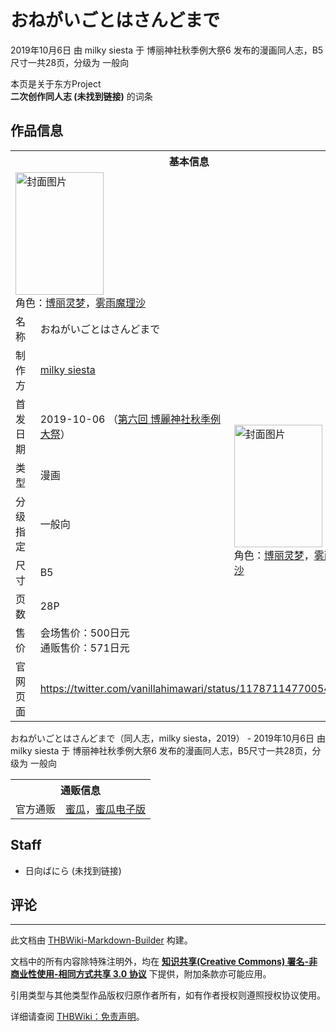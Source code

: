 # おねがいごとはさんどまで

<!-- source html: G:\repos\THBWiki-Markdown-Builder\THBWikiMarkdown\Temp\main\b\b4\ns0%3A%E3%81%8A%E3%81%AD%E3%81%8C%E3%81%84%E3%81%94%E3%81%A8%E3%81%AF%E3%81%95%E3%82%93%E3%81%A9%E3%81%BE%E3%81%A7.html -->

2019年10月6日 由 milky siesta 于 博丽神社秋季例大祭6 发布的漫画同人志，B5尺寸一共28页，分级为 一般向

本页是关于东方Project  
 **二次创作同人志 (未找到链接)** 的词条
## 作品信息

<table><tbody><tr><th colspan="3">基本信息</th></tr><tr><td class="cover-artwork-mobile" colspan="2"><a href="./文件-おねがいごとはさんどまで封面.jpg.md" class="image" title="封面图片"><img alt="封面图片" src="https://upload.thwiki.cc/thumb/9/93/%E3%81%8A%E3%81%AD%E3%81%8C%E3%81%84%E3%81%94%E3%81%A8%E3%81%AF%E3%81%95%E3%82%93%E3%81%A9%E3%81%BE%E3%81%A7%E5%B0%81%E9%9D%A2.jpg/141px-%E3%81%8A%E3%81%AD%E3%81%8C%E3%81%84%E3%81%94%E3%81%A8%E3%81%AF%E3%81%95%E3%82%93%E3%81%A9%E3%81%BE%E3%81%A7%E5%B0%81%E9%9D%A2.jpg" decoding="async" loading="lazy" width="141" height="196" srcset="https://upload.thwiki.cc/thumb/9/93/%E3%81%8A%E3%81%AD%E3%81%8C%E3%81%84%E3%81%94%E3%81%A8%E3%81%AF%E3%81%95%E3%82%93%E3%81%A9%E3%81%BE%E3%81%A7%E5%B0%81%E9%9D%A2.jpg/211px-%E3%81%8A%E3%81%AD%E3%81%8C%E3%81%84%E3%81%94%E3%81%A8%E3%81%AF%E3%81%95%E3%82%93%E3%81%A9%E3%81%BE%E3%81%A7%E5%B0%81%E9%9D%A2.jpg 1.5x, https://upload.thwiki.cc/thumb/9/93/%E3%81%8A%E3%81%AD%E3%81%8C%E3%81%84%E3%81%94%E3%81%A8%E3%81%AF%E3%81%95%E3%82%93%E3%81%A9%E3%81%BE%E3%81%A7%E5%B0%81%E9%9D%A2.jpg/281px-%E3%81%8A%E3%81%AD%E3%81%8C%E3%81%84%E3%81%94%E3%81%A8%E3%81%AF%E3%81%95%E3%82%93%E3%81%A9%E3%81%BE%E3%81%A7%E5%B0%81%E9%9D%A2.jpg 2x" data-file-width="727" data-file-height="1012"></a><div class="cover-char">角色：<a href="./博丽灵梦.md" title="博丽灵梦">博丽灵梦</a>，<a href="./雾雨魔理沙.md" title="雾雨魔理沙">雾雨魔理沙</a></div></td>
</tr><tr><td class="label">名称</td><td colspan="2"> おねがいごとはさんどまで </td></tr><tr><td class="label">制作方</td><td><a href="./milky_siesta.md" title="milky siesta">milky siesta</a></td><td class="cover-artwork" rowspan="7" style="min-width:196px;"><a href="./文件-おねがいごとはさんどまで封面.jpg.md" class="image" title="封面图片"><img alt="封面图片" src="https://upload.thwiki.cc/thumb/9/93/%E3%81%8A%E3%81%AD%E3%81%8C%E3%81%84%E3%81%94%E3%81%A8%E3%81%AF%E3%81%95%E3%82%93%E3%81%A9%E3%81%BE%E3%81%A7%E5%B0%81%E9%9D%A2.jpg/141px-%E3%81%8A%E3%81%AD%E3%81%8C%E3%81%84%E3%81%94%E3%81%A8%E3%81%AF%E3%81%95%E3%82%93%E3%81%A9%E3%81%BE%E3%81%A7%E5%B0%81%E9%9D%A2.jpg" decoding="async" loading="lazy" width="141" height="196" srcset="https://upload.thwiki.cc/thumb/9/93/%E3%81%8A%E3%81%AD%E3%81%8C%E3%81%84%E3%81%94%E3%81%A8%E3%81%AF%E3%81%95%E3%82%93%E3%81%A9%E3%81%BE%E3%81%A7%E5%B0%81%E9%9D%A2.jpg/211px-%E3%81%8A%E3%81%AD%E3%81%8C%E3%81%84%E3%81%94%E3%81%A8%E3%81%AF%E3%81%95%E3%82%93%E3%81%A9%E3%81%BE%E3%81%A7%E5%B0%81%E9%9D%A2.jpg 1.5x, https://upload.thwiki.cc/thumb/9/93/%E3%81%8A%E3%81%AD%E3%81%8C%E3%81%84%E3%81%94%E3%81%A8%E3%81%AF%E3%81%95%E3%82%93%E3%81%A9%E3%81%BE%E3%81%A7%E5%B0%81%E9%9D%A2.jpg/281px-%E3%81%8A%E3%81%AD%E3%81%8C%E3%81%84%E3%81%94%E3%81%A8%E3%81%AF%E3%81%95%E3%82%93%E3%81%A9%E3%81%BE%E3%81%A7%E5%B0%81%E9%9D%A2.jpg 2x" data-file-width="727" data-file-height="1012"></a><div class="cover-char">角色：<a href="./博丽灵梦.md" title="博丽灵梦">博丽灵梦</a>，<a href="./雾雨魔理沙.md" title="雾雨魔理沙">雾雨魔理沙</a></div></td>
</tr><tr><td class="label">首发日期</td><td>2019-10-06&#160;（<a href="/展会作品列表?e=%E5%8D%9A%E4%B8%BD%E7%A5%9E%E7%A4%BE%E7%A7%8B%E5%AD%A3%E4%BE%8B%E5%A4%A7%E7%A5%AD%236">第六回 博麗神社秋季例大祭</a>）</td></tr><tr><td class="label">类型</td><td>漫画</td></tr><tr><td class="label">分级指定</td><td>一般向</td></tr><tr><td class="label">尺寸</td><td>B5</td></tr><tr><td class="label">页数</td><td>28P</td></tr><tr><td class="label">售价</td><td>会场售价：500日元<br>通贩售价：571日元</td></tr>
<tr><td class="label">官网页面</td><td colspan="2"><a rel="nofollow" class="external free" href="https://twitter.com/vanillahimawari/status/1178711477005406208">https://twitter.com/vanillahimawari/status/1178711477005406208</a></td></tr></tbody></table>

おねがいごとはさんどまで（同人志，milky siesta，2019） - 2019年10月6日 由 milky siesta 于 博丽神社秋季例大祭6 发布的漫画同人志，B5尺寸一共28页，分级为 一般向

<table><tbody><tr><th colspan="3">通贩信息</th></tr><tr><td class="label">官方通贩</td><td colspan="2"><a rel="nofollow" class="external text" href="https://www.melonbooks.co.jp/detail/detail.php?product_id=568216">蜜瓜</a>，<a rel="nofollow" class="external text" href="https://www.melonbooks.co.jp/detail/detail.php?product_id=573060">蜜瓜电子版</a></td></tr></tbody></table>


## Staff
- 日向ばにら (未找到链接)

## 评论







---

此文档由 [THBWiki-Markdown-Builder](https://github.com/Delsin-Yu/THBWiki-Markdown-Builder) 构建。

文档中的所有内容除特殊注明外，均在 [**知识共享(Creative Commons) 署名-非商业性使用-相同方式共享 3.0 协议**](https://creativecommons.org/licenses/by-sa/3.0/deed.zh-hans) 下提供，附加条款亦可能应用。

引用类型与其他类型作品版权归原作者所有，如有作者授权则遵照授权协议使用。

详细请查阅 [THBWiki：免责声明](https://thbwiki.cc/THBWiki:%E5%85%8D%E8%B4%A3%E5%A3%B0%E6%98%8E)。

